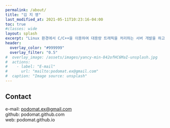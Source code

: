 ```yaml
---
permalink: /about/
title: "김 지 영"
last_modified_at: 2021-05-11T10:23:16-04:00
toc: true
#classes: wide
layout: splash
excerpt: "Linux 환경에서 C/C++을 이용하여 대용량 트래픽을 처리하는 서버 개발을 하고 있습니다. 아름다운 코드를 작성하기 위해 노력합니다. 더 나은 동료가 되기 위해 노력합니다. 프로젝트의 병목을 찾고 개선하기 위해 노력합니다. 코드를 좀 더 확장성있고 가독성있게 리펙토링하기를 좋아합니다. 좋은 개발자는 시간이 아니라 경험과 지식이 만든다고 생각합니다."
header:
  overlay_color: "#999999"
  overlay_filter: "0.5"
#  overlay_image: /assets/images/yancy-min-842ofHC6MaI-unsplash.jpg
#  actions:
#    - label: "E-mail"
#      url: "mailto:podomat.ex@gmail.com"
#  caption: "Image source: unsplash"
---
```

## Contact
e-mail: podomat.ex@gmail.com<br>
github: podomat.github.com<br>
web: podomat.github.io

<!--
## Experience
2007.06 - Present, Telcoware<br>
2002.05 - 2007.06, Dinnovan<br>
2001.07 - 2002.05, AGT

## Education
2000.03 - 2002.02, Suwon University, Master of Computer Science<br>
1993.03 - 2000.02, Suwon University, Bachelor of Computer Science<br>
1009.03 - 1993.02, Seoul Highschool
-->